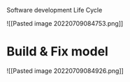Software development Life Cycle

![[Pasted image 20220709084753.png]]

# Build & Fix model

![[Pasted image 20220709084926.png]]

